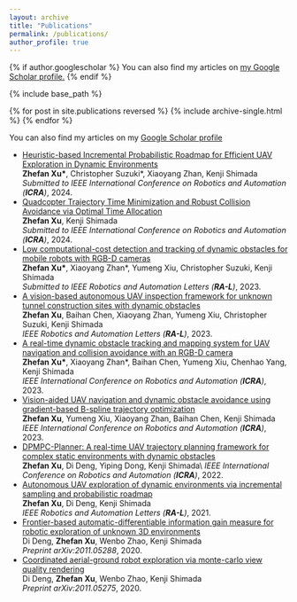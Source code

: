 ```yaml
---
layout: archive
title: "Publications"
permalink: /publications/
author_profile: true
---
```


{% if author.googlescholar %}
  You can also find my articles on <u><a href="{{author.googlescholar}}">my Google Scholar profile</a>.</u>
{% endif %}

{% include base_path %}

{% for post in site.publications reversed %}
  {% include archive-single.html %}
{% endfor %}

You can also find my articles on my [Google Scholar profile](https://scholar.google.com/citations?user=b_PtNQoAAAAJ&hl=en)
* [Heuristic-based Incremental Probabilistic Roadmap for Efficient UAV Exploration in Dynamic Environments](https://arxiv.org/abs/2309.09121) \
   **Zhefan Xu\***, Christopher Suzuki\*, Xiaoyang Zhan, Kenji Shimada \
   *Submitted to IEEE International Conference on Robotics and Automation (**ICRA**)*, 2024.
* [Quadcopter Trajectory Time Minimization and Robust Collision Avoidance via Optimal Time Allocation](https://arxiv.org/abs/2309.08544) \
   **Zhefan Xu**, Kenji Shimada \
   *Submitted to IEEE International Conference on Robotics and Automation (**ICRA**)*, 2024.
* [Low computational-cost detection and tracking of dynamic obstacles for mobile robots with RGB-D cameras](https://arxiv.org/abs/2303.00132) \
   **Zhefan Xu\***, Xiaoyang Zhan\*, Yumeng Xiu, Christopher Suzuki, Kenji Shimada \
   *Submitted to IEEE Robotics and Automation Letters (**RA-L**)*, 2023.
* [A vision-based autonomous UAV inspection framework for unknown tunnel construction sites with dynamic obstacles](https://ieeexplore.ieee.org/document/10167713) \
   **Zhefan Xu**, Baihan Chen, Xiaoyang Zhan, Yumeng Xiu, Christopher Suzuki, Kenji Shimada \
   *IEEE Robotics and Automation Letters (**RA-L**)*, 2023.
* [A real-time dynamic obstacle tracking and mapping system for UAV navigation and collision avoidance with an RGB-D camera](https://ieeexplore.ieee.org/abstract/document/10161194) \
   **Zhefan Xu\***, Xiaoyang Zhan\*, Baihan Chen, Yumeng Xiu, Chenhao Yang, Kenji Shimada \
   *IEEE International Conference on Robotics and Automation (**ICRA**)*, 2023.
* [Vision-aided UAV navigation and dynamic obstacle avoidance using gradient-based B-spline trajectory optimization](https://ieeexplore.ieee.org/abstract/document/10160638) \
   **Zhefan Xu**, Yumeng Xiu, Xiaoyang Zhan, Baihan Chen, Kenji Shimada \
   *IEEE International Conference on Robotics and Automation (**ICRA**)*, 2023.
* [DPMPC-Planner: A real-time UAV trajectory planning framework for complex static environments with dynamic obstacles](https://ieeexplore.ieee.org/abstract/document/9811886) \
   **Zhefan Xu**, Di Deng, Yiping Dong, Kenji Shimada\\
   *IEEE International Conference on Robotics and Automation (**ICRA**)*, 2022.
* [Autonomous UAV exploration of dynamic environments via incremental sampling and probabilistic roadmap](https://ieeexplore.ieee.org/abstract/document/9362184) \
   **Zhefan Xu**, Di Deng, Kenji Shimada \
   *IEEE Robotics and Automation Letters (**RA-L**)*, 2021.
* [Frontier-based automatic-differentiable information gain measure for robotic exploration of unknown 3D environments](https://arxiv.org/abs/2011.05288) \
   Di Deng, **Zhefan Xu**, Wenbo Zhao, Kenji Shimada \
   *Preprint arXiv:2011.05288*, 2020.
* [Coordinated aerial-ground robot exploration via monte-carlo view quality rendering](https://arxiv.org/abs/2011.05275) \
   Di Deng, **Zhefan Xu**, Wenbo Zhao, Kenji Shimada \
   *Preprint arXiv:2011.05275*, 2020.